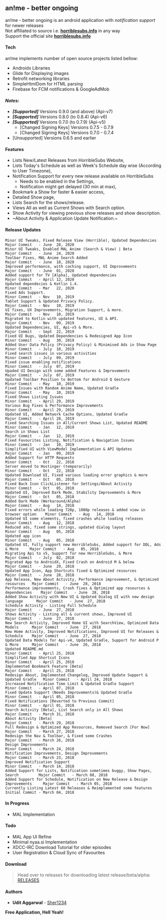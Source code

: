 ## an!me - better ongoing
an!me - better ongoing is an android application with *notification support* for newer releases <br />
Not affiliated to source i.e. **[horriblesubs.info](https://horriblesubs.info)** in any way <br />
Support the official site **[horriblesubs.info](https://horriblesubs.info)**

#### Tech
an!me implements number of open source projects listed bellow:
- Androidx Libraries
- Glide for Displaying images
- Retrofit networking libraries
- SimpleHtmlDom for HTML parsing
- Firebase for FCM notifications & GoogleAdMob

#### *Notes:*
- ***[Supported]*** Versions 0.9.0 (and above) (Api-v7)
- ***[Supported]*** Versions 0.8.0 (to 0.8.4) (Api-v6)
- ***[Supported]*** Versions 0.7.0 (to 0.7.9) (Api-v5)
  - [Changed Signing Keys] Versions 0.7.5 - 0.7.9
  - [Changed Signing Keys] Versions 0.7.0 - 0.7.4
- [Unsupported] Versions 0.6.5 and earlier


#### Features
 * Lists New/Latest Releases from HorribleSubs Website,
 * Lists Today's Schedule as well as Week's Schedule day wise (According to User Timezone),
 * Notification Support for every new release available on HorribleSubs
   - Needs to be enabled in the Settings,
   - Notification might get delayed (30 min at max),
 * Bookmark a Show for faster & easier access,
 * Detailed Show page,
 * Lists Search for the shows/release.
 * Views All as well as Current Shows with Search option.
 * Show Activity for viewing previous show releases and show description.
 * ~About Activity & Application Update Notification.~

#### Release Updates
```
Minor UI Tweaks, Fixed Release View (Horrible), Updated Dependencies              Major Commit   - June  28, 2020
Minor UI Tweaks, Enabled MAL Anime (Search & View) | Beta                         Major Commit   - June  24, 2020
Toolbar Fixes, MAL Anime Search Added                                             Major Commit   - June  18, 2020
Improved performance, with caching support, UI Improvements                       Major Commit   - June  01, 2020
Added support for TV [Alpha], Updated dependencies                                Major Commit   - April 12, 2020
Updated dependecies & Kotlin 1.4.                                                 Minor Commit   - Mar   22, 2020
Fixed Ads Support.                                                                Minor Commit   - Nov   10, 2019
Tablet Support & Updated Privacy Policy.                                          Major Commit   - Nov   10, 2019
UI fixes, UX Improvements, Migration Support, & more.                             Major Commit   - Nov   10, 2019
Migrated to Kotlin with updated features, UI & API.                               Major Commit   - Nov   09, 2019
Updated Dependencies, UI, Api-v5 & More.                                          Major Commit   - Sept  22, 2019
Fixed UI Bugs, Updated Dependencies & Redesigned App Icon                         Minor Commit   - Aug   30, 2019
Added User Data Policy (Privacy Policy) & Minimised Ads in Show Page              Minor Commit   - July  10, 2019
Fixed search issues in various activities                                         Minor Commit   - July  09, 2019
Fixed issue enabling notifications                                                Minor Commit   - July  07, 2019
Upaded UI Design with some added Features & Improvements                          Major Commit   - July  07, 2019
Updated Toolbar Position to Bottom for Android Q Gesture                          Minor Commit   - May   10, 2019
Fixed Issues with Random Anime Name, Updated Gradle                               Minor Commit   - May   10, 2019
Fixed Shows Listing Issues                                                        Minor Commit   - April 29, 2019
Various Bug Fixes & Performance Improvements                                      Minor Commit   - April 29, 2019
Updated UI, Added Network Cache Options, Updated Gradle                           Major Commit   - April 28, 2019
Fixed Searching Issues in All/Current Shows List, Updated README                  Minor Commit   - Jan   12, 2019
Search in Shows List                                                              Major Commit   - Jan   12, 2019
Fixed Favourites Listing, Notification & Navigation Issues                        Minor Commit   - Jan   10, 2019
Simplified UI with ViewModel Implementation & API Updates                         Major Commit   - Jan   09, 2019
Added Support for HTTP Requests                                                   Minor Commit   - Oct   22, 2018
Server moved to Hostinger (temporarily)                                           Minor Commit   - Oct   22, 2018
Updated Download UI, Fixed various loading error graphics & more                  Major Commit   - Oct   05, 2018
Fixed Back Icon ClickListener for Settings/About Activity                         Minor Commit   - Oct   05, 2018
Updated UI, Improved Dark Mode, Stability Improvements & More                     Major Commit   - Oct   05, 2018
Added Dark Mode (Workaround/Alpha)                                                Major Commit   - Aug   14, 2018
Fixed errors while loading 720p, 1080p releases & added view in browser option    Minor Commit   - Aug   14, 2018
Updated UI some elements, fixed crashes while loading releases                    Minor Commit   - Aug   12, 2018
Reduced ads, fixed some strings, updated dialog layout                            Minor Commit   - Aug   05, 2018
Updated app icon                                                                  Minor Commit   - Aug   05, 2018
Updated UI, Fully support new HorribleSubs, Added support for DDL, Ads & More     Major Commit   - Aug   05, 2018
Migrating Api to v5, Support for new HorribleSubs, & More                         Major Commit   - July  02, 2018
Migrated App to AndroidX, Fixed Crash on Android M & below                        Major Commit   - June  29, 2018
Updated App Icon, App Shortcuts fixed & Optimized resources                       Major Commit   - June  28, 2018
App Release, New About Activity, Performance improvement, & Optimized resources   Major Commit   - June  28, 2018
Performance improvements, Crash fixes & Optimized app resources & dependencies    Major Commit   - June  28, 2018
Added Show Activity with New UI & Updated Dialog UI with new design language      Major Commit   - June  27, 2018
Schedule Activity - Listing Full Schedule                                         Major Commit   - June  27, 2018
Shows Activity - Listing all & current shows, Improved UI                         Major Commit   - June  27, 2018
New Search Activity, Improved Home UI with SearchView, Optimized Data Models      Major Commit   - June  27, 2018
New Home Activity, Improved Notifications, Improved UI for Releases & Schedule    Major Commit   - June  27, 2018
Updated Data Models for Api-v4, Updated Gradle, Support for Android P & More      Major Commit   - June  26, 2018
Updated README.md                                                                 Minor Commit   - April 25, 2018
Simplified App Shortcut Icons                                                     Minor Commit   - April 25, 2018
Implemented Bookmark Feature [Beta]                                               Major Commit   - April 25, 2018
Redesign About, Implemented Changelog, Improved Update Support & Updated Gradle   Minor Commit   - April 24, 2018
Increased Notification Time Limit & Updated Gradle Support                        Minor Commit   - April 07, 2018
Fixed Update Support (Needs Improvements)& Updated Gradle                         Minor Commit   - April 05, 2018
Fixed Notifications [Reverted to Previous Commit]                                 Minor Commit   - April 01, 2018
Search Activity [Beta], List Search only in All Shows                             Major Commit   - March 31, 2018
About Activity [Beta]                                                             Major Commit   - March 29, 2018
Full Redesign & Optimized App Resources, Removed Search [For Now]                 Major Commit   - March 27, 2018
Redesign the Nav & Toolbar, & Fixed some Crashes                                  Major Commit   - March 26, 2018
Design Improvements                                                               Minor Commit   - March 24, 2018
Notification Improvements, Design Improvements                                    Major Commit   - March 23, 2018
Improved Notification Support                                                     Minor Commit   - March 14, 2018
Added Support for Lists, Notification sometimes buggy, Show Pages, Search         Major Commit   - March 08, 2018
Added Support for Schedule, Notification on New Release & Design Improvements     Major Commit   - March 05, 2018
Currently Listing Latest 60 Releases & Reimplemented some features                Initial Commit - March 04, 2018
```
#### In Progress
* MAL Implementation

#### Todo
* MAL App UI Refine
* Minimal nyaa.si Implementation
* XDCC-IRC Download Tutorial for older episodes
* User Registration & Cloud Sync of Favourites

#### Download
> Head over to releases for downloading latest release/beta/alpha: [RELEASES](https://github.com/Sher1234/HorribleSubs/releases)

#### Authors
* **Udit Aggarwal** - [Sher1234](https://github.com/Sher1234)

**Free Application, Hell Yeah!**